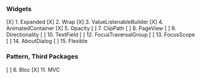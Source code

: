 ### Widgets

[X] 1. Expanded
[X] 2. Wrap
[X] 3. ValueListenableBuilder
[X] 4. AnimatedContainer
[X] 5. Opacity
[ ] 7. ClipPath
[ ] 8. PageView
[ ] 9. Directionality
[ ] 10. TextField
[ ] 12. FocusTraversalGroup
[ ] 13. FocusScope
[ ] 14. AboutDialog
[ ] 15. Flexible



### Pattern, Third Packages

[ ] 6. Bloc
[X] 11. MVC